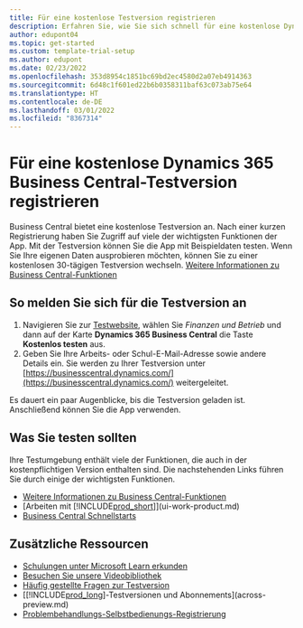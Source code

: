 ```yaml
---
title: Für eine kostenlose Testversion registrieren
description: Erfahren Sie, wie Sie sich schnell für eine kostenlose Dynamics 365 Business Central-Testversion registrieren und diese starten. Erkunden Sie die App mit Strecken und Videos, und finden Sie zusätzliche Lernressourcen.
author: edupont04
ms.topic: get-started
ms.custom: template-trial-setup
ms.author: edupont
ms.date: 02/23/2022
ms.openlocfilehash: 353d8954c1851bc69bd2ec4580d2a07eb4914363
ms.sourcegitcommit: 6d48c1f601ed22b6b0358311baf63c073ab75e64
ms.translationtype: HT
ms.contentlocale: de-DE
ms.lasthandoff: 03/01/2022
ms.locfileid: "8367314"
---
```

# <a name="sign-up-for-a-free-dynamics-365-business-central-trial"></a>Für eine kostenlose Dynamics 365 Business Central-Testversion registrieren

Business Central bietet eine kostenlose Testversion an. Nach einer kurzen Registrierung haben Sie Zugriff auf viele der wichtigsten Funktionen der App. Mit der Testversion können Sie die App mit Beispieldaten testen. Wenn Sie Ihre eigenen Daten ausprobieren möchten, können Sie zu einer kostenlosen 30-tägigen Testversion wechseln. [Weitere Informationen zu Business Central-Funktionen](across-business-functionality.md)  

## <a name="to-sign-up-for-the-trial"></a>So melden Sie sich für die Testversion an

1. Navigieren Sie zur [Testwebsite](https://go.microsoft.com/fwlink/?linkid=847861), wählen Sie *Finanzen und Betrieb* und dann auf der Karte **Dynamics 365 Business Central** die Taste **Kostenlos testen** aus.  
2. Geben Sie Ihre Arbeits- oder Schul-E-Mail-Adresse sowie andere Details ein. Sie werden zu Ihrer Testversion unter [https://businesscentral.dynamics.com/](https://businesscentral.dynamics.com/) weitergeleitet.  

Es dauert ein paar Augenblicke, bis die Testversion geladen ist. Anschließend können Sie die App verwenden.

## <a name="what-to-try"></a>Was Sie testen sollten

Ihre Testumgebung enthält viele der Funktionen, die auch in der kostenpflichtigen Version enthalten sind. Die nachstehenden Links führen Sie durch einige der wichtigsten Funktionen.

- [Weitere Informationen zu Business Central-Funktionen](across-business-functionality.md)  
- [Arbeiten mit [!INCLUDE[prod_short](includes/prod_short.md)]](ui-work-product.md)  
- [Business Central Schnellstarts](quick-start-business-central.md)  

## <a name="additional-resources"></a>Zusätzliche Ressourcen

- [Schulungen unter Microsoft Learn erkunden](/learn/dynamics365/business-central?WT.mc_id=dyn365bc_landingpage-docs)  
- [Besuchen Sie unsere Videobibliothek](across-videos.md)  
- [Häufig gestellte Fragen zur Testversion](trial-faq.md)  
- [[!INCLUDE[prod_long](includes/prod_long.md)]-Testversionen und Abonnements](across-preview.md)  
- [Problembehandlungs-Selbstbedienungs-Registrierung](ui-troubleshoot-self-signup.md)  
